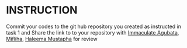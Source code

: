 # INSTRUCTION
Commit  your codes to the git hub repository you created as instructed in task 1 and Share the link to to your repository with 
[Immaculate Agubata](https://github.com/dimmysophy), [Mifliha](https://github.com/Muflih14), [Haleema Mustapha](https://github.com/HaleemaGit) for review
